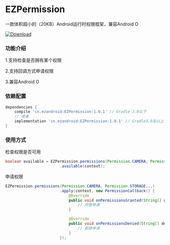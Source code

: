 # EZPermission
一款体积超小的（20KB）Android运行时权限框架，兼容Android O

 [ ![Download](https://api.bintray.com/packages/uestccokey/maven/EZPermission/images/download.svg) ](https://bintray.com/uestccokey/maven/EZPermission/_latestVersion)

### 功能介绍

1.支持检查是否拥有某个权限

2.支持回调方式申请权限

3.兼容Android O

### 依赖配置

``` gradle
dependencies {
    compile 'cn.ezandroid:EZPermission:1.0.1' // Gradle 3.0以下
    // 或者
    implementation 'cn.ezandroid:EZPermission:1.0.1' // Gradle3.0及以上
}
```

### 使用方式

检查权限是否可用

``` java
boolean available = EZPermission.permissions(Permission.CAMERA, Permission.STORAGE...)
                        .available(context);
```

申请权限

``` java
EZPermission.permissions(Permission.CAMERA, Permission.STORAGE...)
                        .apply(context, new PermissionCallback() {
                            @Override
                            public void onPermissionsGranted(String[] grantPermissions) {
                                // 同意申请
                            }

                            @Override
                            public void onPermissionsDenied(String[] deniedPermissions) {
                                // 拒绝申请
                            }
                        });
```


